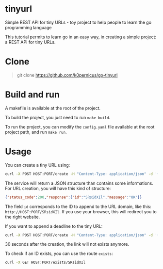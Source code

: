 # tinyurl
Simple REST API for tiny URLs - toy project to help people to learn the go programming language

This tutorial permits to learn go in an easy way, in creating a simple project: a REST API for tiny URLs.

# Clone

> git clone https://github.com/k0pernicus/go-tinyurl

# Build and run

A makefile is available at the root of the project.

To build the project, you just need to run `make build`.

To run the project, you can modify the `config.yaml` file available at the root project path, and run `make run`.

# Usage

You can create a tiny URL using:

```bash
curl -X POST HOST:PORT/create -H "Content-Type: application/json" -d '{"url":"https://lemonde.fr"}'
```

The service will return a JSON structure than contains some informations.
For URL creation, you will have this kind of structure:

```json
{"status_code":200,"response":{"id":"SRsidXIl","message":"OK"}}
```

The field `id` corresponds to the ID to append to the URL domain, like this: `http://HOST:PORT/SRsidXIl`.
If you use your browser, this will redirect you to the right website.

If you want to append a deadline to the tiny URL:

```bash
curl -X POST HOST:PORT/create -H "Content-Type: application/json" -d '{"url":"https://lemonde.fr", "dead_in":"30s"}'
```

30 seconds after the creation, the link will not exists anymore.

To check if an ID exists, you can use the route `exists`:

```bash
curl -X GET HOST:PORT/exists/SRsidXIl
```
